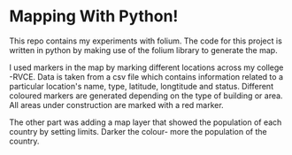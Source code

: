# Mapping With Python!

This repo contains my experiments with folium. The code for this project is written in python by making use of the folium library to generate the map. 

I used markers in the map by marking different locations across my college -RVCE.
Data is taken from a csv file which contains information related to a particular location's name, type, latitude, longtitude and status.
Different coloured markers are generated depending on the type of building or area.
All areas under construction are marked with a red marker.

The other part was adding a map layer that showed the population of each country by setting limits. Darker the colour- more the population of the country.